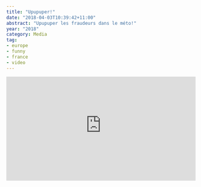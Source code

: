```yaml
---
title: "Upupuper!"
date: "2018-04-03T10:39:42+11:00"
abstract: "Upupuper les fraudeurs dans le méto!"
year: "2018"
category: Media
tag:
- europe
- funny
- france
- video
---
```

<p></p>

<iframe style="width:500px; height:275px; border:0;" src="https://www.youtube-nocookie.com/embed/qIp-o91w1J8"></iframe>

